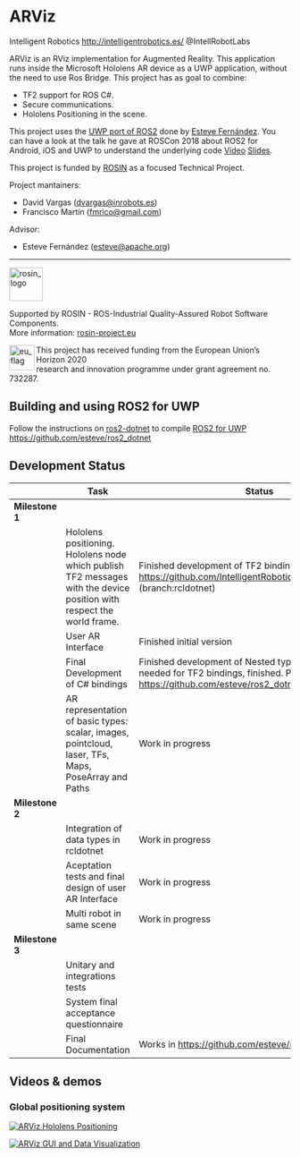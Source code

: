 # ARViz

Intelligent Robotics http://intelligentrobotics.es/ @IntellRobotLabs 

ARViz is an RViz implementation for Augmented Reality. This application runs inside the Microsoft Hololens AR device as a UWP application, without the need to use Ros Bridge. This project has as goal to combine:


* TF2 support for ROS C#.
* Secure communications.
* Hololens Positioning in the scene.

This project uses the [UWP port of ROS2](https://github.com/esteve/ros2_dotnet) done by [Esteve Fernández](https://github.com/esteve). You can have a look at the talk he gave at ROSCon 2018 about ROS2 for Android, iOS and UWP to understand the underlying code [Video](https://vimeo.com/293302046) [Slides](https://roscon.ros.org/2018/presentations/ROSCon2018_ROS2%20for%20Android,%20iOS%20and%20Universal%20Windows%20Platform.pdf).

This project is funded by [ROSIN](http://rosin-project.eu/) as a focused Technical Project.

Project mantainers:
* David Vargas (dvargas@inrobots.es)
* Francisco Martín (fmrico@gmail.com)

Advisor:
* Esteve Fernández (esteve@apache.org)


***
<!-- 
    ROSIN acknowledgement from the ROSIN press kit
    @ https://github.com/rosin-project/press_kit
-->

<a href="http://rosin-project.eu">
  <img src="http://rosin-project.eu/wp-content/uploads/rosin_ack_logo_wide.png" 
       alt="rosin_logo" height="60" >
</a>

Supported by ROSIN - ROS-Industrial Quality-Assured Robot Software Components.  
More information: <a href="http://rosin-project.eu">rosin-project.eu</a>

<img src="http://rosin-project.eu/wp-content/uploads/rosin_eu_flag.jpg" 
     alt="eu_flag" height="45" align="left" >  

This project has received funding from the European Union’s Horizon 2020  
research and innovation programme under grant agreement no. 732287. 

## Building and using ROS2 for UWP

Follow the instructions on [ros2-dotnet](https://github.com/esteve/ros2_dotnet) to compile [ROS2 for UWP](https://github.com/esteve/ros2_dotnet/blob/master/README.md#universal-windows-platform-arm-win32-win64)
https://github.com/esteve/ros2_dotnet  

## Development Status

|               | Task                                                                                                                      | Status                                                                                                                                  | Progress                    |
|---------------|---------------------------------------------------------------------------------------------------------------------------|-----------------------------------------------------------------------------------------------------------------------------------------|-----------------------------|
| **Milestone 1** |                                                                                                                           |                                                                                                                                         |                             |
|               | Hololens positioning. Hololens node which publish TF2 messages with the  device position with respect the world  frame.   | Finished development of TF2 bindings for rcldotnet at https://github.com/IntelligentRoboticsLabs/geometry2.git  (branch:rcldotnet)               | 100 %  :white_check_mark:                    |
|               | User AR Interface                                                                                                         | Finished initial version                                                                                                                        | 100 %  :white_check_mark:                    |
|               | Final Development of C# bindings                                                                                          | Finished development of Nested types and Collections, needed for TF2 bindings, finished. PRs pending in  https://github.com/esteve/ros2_dotnet   | 100 %  :white_check_mark: |
|               | AR representation of basic types: scalar,  images, pointcloud, laser, TFs, Maps, PoseArray  and Paths                     | Work in progress                                                                                                                        | 75 % :x:                    |
| **Milestone 2** |                                                                                                                           |                                                                                                                                         |                             |
|               | Integration of data types in rcldotnet                                                                                    | Work in progress                                                                                                                        | 90 % :x:                    |
|               | Aceptation tests and final design of user AR Interface                                                                   | Work in progress                                                                                                                         | 50 % :x:                     |
|               | Multi robot in same scene                                                                                                | Work in progress                                                                                                                        | 50 % :x:                     |
| **Milestone 3** |                                                                                                                           |                                                                                                                                         |                             |
|               | Unitary and integrations tests                                                                                            |                                                                                                                                         | 0 % :x:                     |
|               | System final acceptance questionnaire                                                                                     |                                                                                                                                         |                             |
|               | Final Documentation                                                                                                       | Works in  https://github.com/esteve/ros2_dotnet                                                                                         | 20 % :x:                    |


## Videos & demos

### Global positioning system

[![ARViz Hololens Positioning](http://img.youtube.com/vi/lQXtoK3w5X8/0.jpg)](https://www.youtube.com/watch?v=lQXtoK3w5X8 "ARViz Hololens Positioning")

[![ARViz GUI and Data Visualization](http://img.youtube.com/vi/mGTKNB-Iog0/0.jpg)](https://www.youtube.com/watch?v=mGTKNB-Iog0 "ARViz GUI and Data Visualization")

